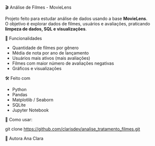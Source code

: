 🎬 Análise de Filmes - MovieLens

Projeto feito para estudar análise de dados usando a base **MovieLens**.  
O objetivo é explorar dados de filmes, usuários e avaliações, praticando **limpeza de dados, SQL e visualizações**.

📌 Funcionalidades

- Quantidade de filmes por gênero  
- Média de nota por ano de lançamento  
- Usuários mais ativos (mais avaliações)  
- Filmes com maior número de avaliações negativas  
- Gráficos e visualizações  

🛠️ Feito com

- Python  
- Pandas  
- Matplotlib / Seaborn  
- SQLite  
- Jupyter Notebook  

🧪 Como usar:

git clone https://github.com/clarisdev/analise_tratamento_filmes.git

👤 Autora
Ana Clara

